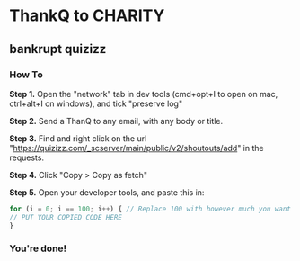 # ThankQ to CHARITY
## bankrupt quizizz
### How To
__Step 1.__
Open the "network" tab in dev tools (cmd+opt+I to open on mac, ctrl+alt+I on windows), and tick "preserve log"

__Step 2.__
Send a ThanQ to any email, with any body or title.

__Step 3.__
Find and right click on the url "https://quizizz.com/_scserver/main/public/v2/shoutouts/add" in the requests.

__Step 4.__
Click "Copy > Copy as fetch"

__Step 5.__
Open your developer tools, and paste this in:
```javascript
for (i = 0; i == 100; i++) { // Replace 100 with however much you want to donate.
// PUT YOUR COPIED CODE HERE
}
```
### You're done!
